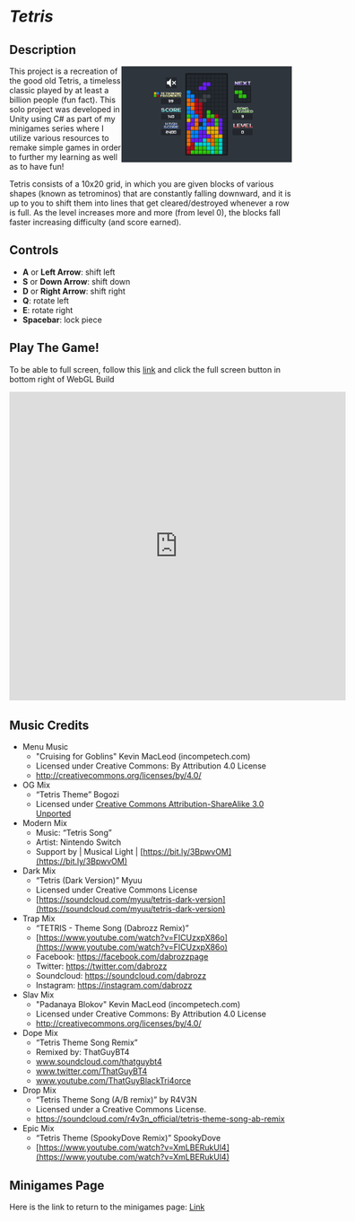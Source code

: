 # *Tetris*

## Description
<img align="right" width="304.128" height="171.072" src="https://github.com/SergeiBak/PersonalWebsite/blob/master/images/tetris.png?raw=true">
This project is a recreation of the good old Tetris, a timeless classic played by at least a billion people (fun fact). This solo project was developed in Unity using C# as 
part of my minigames series where I utilize various resources to remake simple games in order to further my learning as well as to have fun!   

Tetris consists of a 10x20 grid, in which you are given blocks of various shapes (known as tetrominos) that are constantly falling downward, and it is up to you to shift 
them into lines that get cleared/destroyed whenever a row is full. As the level increases more and more (from level 0), the blocks fall faster increasing difficulty (and score earned).

## Controls   
- **A** or **Left Arrow**: shift left   
- **S** or **Down Arrow**: shift down   
- **D** or **Right Arrow**: shift right   
- **Q**: rotate left    
- **E**: rotate right   
- **Spacebar**: lock piece    

## Play The Game!
To be able to full screen, follow this [link](https://sergeibak.github.io/Tetris/TetrisBuild2/) and click the full screen button in bottom right of WebGL Build   

<center>
<iframe 
    src="https://sergeibak.github.io/Tetris/TetrisBuild2/index.html" 
    style="border:0px #000000 none;" 
    name="HeroTNG" 
    scrolling="no" 
    frameborder="1" 
    marginheight="px" 
    marginwidth="320px" 
    height="550px" 
    width="600px">
</iframe>
</center>   

## Music Credits
- Menu Music
  - "Cruising for Goblins" Kevin MacLeod (incompetech.com)
  - Licensed under Creative Commons: By Attribution 4.0 License
  - [http://creativecommons.org/licenses/by/4.0/ ](https://creativecommons.org/licenses/by/4.0/)
- OG Mix
  - “Tetris Theme” Bogozi
  - Licensed under [Creative Commons Attribution-ShareAlike 3.0 Unported](https://www.wikidata.org/wiki/Q14946043)
- Modern Mix
  - Music: “Tetris Song”
  - Artist: Nintendo Switch
  - Support by | Musical Light | [https://bit.ly/3BpwvOM](https://bit.ly/3BpwvOM)
- Dark Mix 
  - “Tetris (Dark Version)” Myuu
  - Licensed under Creative Commons License
  - [https://soundcloud.com/myuu/tetris-dark-version](https://soundcloud.com/myuu/tetris-dark-version)
- Trap Mix
  - “TETRIS - Theme Song (Dabrozz Remix)”
  - [https://www.youtube.com/watch?v=FICUzxpX86o](https://www.youtube.com/watch?v=FICUzxpX86o)
  - Facebook: https://facebook.com/dabrozzpage
  - Twitter: https://twitter.com/dabrozz 
  - Soundcloud: https://soundcloud.com/dabrozz 
  - Instagram: https://instagram.com/dabrozz 
- Slav Mix
  - "Padanaya Blokov" Kevin MacLeod (incompetech.com)
  - Licensed under Creative Commons: By Attribution 4.0 License
  - [http://creativecommons.org/licenses/by/4.0/ ](https://creativecommons.org/licenses/by/4.0/)
- Dope Mix
  - “Tetris Theme Song Remix”
  - Remixed by: ThatGuyBT4
  - www.soundcloud.com/thatguybt4 
  - www.twitter.com/ThatGuyBT4 
  - www.youtube.com/ThatGuyBlackTri4orce
- Drop Mix
  - “Tetris Theme Song (A/B remix)” by R4V3N 
  - Licensed under a  Creative Commons License.
  - https://soundcloud.com/r4v3n_official/tetris-theme-song-ab-remix 
- Epic Mix
  - “Tetris Theme (SpookyDove Remix)” SpookyDove
  - [https://www.youtube.com/watch?v=XmLBERukUl4](https://www.youtube.com/watch?v=XmLBERukUl4)

## Minigames Page
Here is the link to return to the minigames page: [Link](https://sergeibak.github.io/PersonalWebsite/Minigames)
